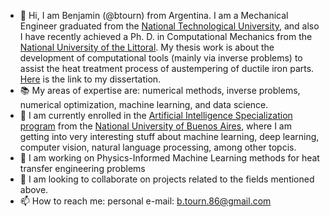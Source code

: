 - 👋 Hi, I am Benjamin (@btourn) from Argentina. I am a Mechanical Engineer graduated from the [National Technological University](https://www.frsf.utn.edu.ar/), and also I have recently achieved a Ph. D. in Computational Mechanics from the [National University of the Littoral](http://www.fich.unl.edu.ar/). My thesis work is about the development of computational tools (mainly via inverse problems) to assist the heat treatment process of austempering of ductile iron parts. [Here](https://www.youtube.com/watch?v=RuKyqQtc8pk) is the link to my dissertation.
- 📚 My areas of expertise are: numerical methods, inverse problems, numerical optimization, machine learning, and data science. 
- 🌱 I am currently enrolled in the [Artificial Intelligence Specialization program](https://lse.posgrados.fi.uba.ar/posgrados/especializaciones/inteligencia-artificial) from the [National University of Buenos Aires](https://www.uba.ar/), where I am getting into very interesting stuff about machine learning, deep learning, computer vision, natural language processing, among other topcis. 
- 👀 I am working on Physics-Informed Machine Learning methods for heat transfer engineering problems
- 💞️ I am looking to collaborate on projects related to the fields mentioned above.
- 📫 How to reach me: personal e-mail: b.tourn.86@gmail.com
